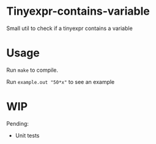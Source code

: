 # Tinyexpr-contains-variable
Small util to check if a tinyexpr contains a variable

# Usage
Run `make` to compile.

Run `example.out "50*x"` to see an example

# WIP
Pending:
- Unit tests
